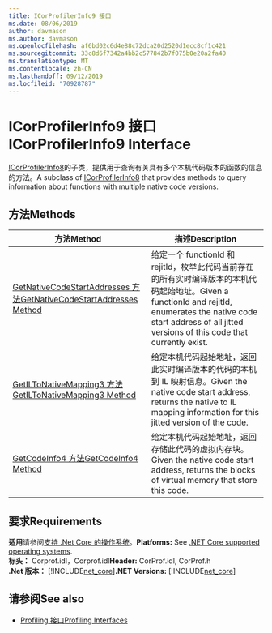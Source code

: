 ```yaml
---
title: ICorProfilerInfo9 接口
ms.date: 08/06/2019
author: davmason
ms.author: davmason
ms.openlocfilehash: af6bd02c6d4e88c72dca20d2520d1ecc8cf1c421
ms.sourcegitcommit: 33c8d6f7342a4bb2c577842b7f075b0e20a2fa40
ms.translationtype: MT
ms.contentlocale: zh-CN
ms.lasthandoff: 09/12/2019
ms.locfileid: "70928787"
---
```

# <a name="icorprofilerinfo9-interface"></a><span data-ttu-id="4785b-102">ICorProfilerInfo9 接口</span><span class="sxs-lookup"><span data-stu-id="4785b-102">ICorProfilerInfo9 Interface</span></span>

<span data-ttu-id="4785b-103">[ICorProfilerInfo8](../../../../docs/framework/unmanaged-api/profiling/icorprofilerinfo8-interface.md)的子类，提供用于查询有关具有多个本机代码版本的函数的信息的方法。</span><span class="sxs-lookup"><span data-stu-id="4785b-103">A subclass of [ICorProfilerInfo8](../../../../docs/framework/unmanaged-api/profiling/icorprofilerinfo8-interface.md) that provides methods to query information about functions with multiple native code versions.</span></span>  

## <a name="methods"></a><span data-ttu-id="4785b-104">方法</span><span class="sxs-lookup"><span data-stu-id="4785b-104">Methods</span></span>  

| <span data-ttu-id="4785b-105">方法</span><span class="sxs-lookup"><span data-stu-id="4785b-105">Method</span></span>|<span data-ttu-id="4785b-106">描述</span><span class="sxs-lookup"><span data-stu-id="4785b-106">Description</span></span>|  
| ------------|-----------------|  
|[<span data-ttu-id="4785b-107">GetNativeCodeStartAddresses 方法</span><span class="sxs-lookup"><span data-stu-id="4785b-107">GetNativeCodeStartAddresses Method</span></span>](../../../../docs/framework/unmanaged-api/profiling/icorprofilerinfo9-getnativecodestartaddresses-method.md)| <span data-ttu-id="4785b-108">给定一个 functionId 和 rejitId，枚举此代码当前存在的所有实时编译版本的本机代码起始地址。</span><span class="sxs-lookup"><span data-stu-id="4785b-108">Given a functionId and rejitId, enumerates the native code start address of all jitted versions of this code that currently exist.</span></span> |
|[<span data-ttu-id="4785b-109">GetILToNativeMapping3 方法</span><span class="sxs-lookup"><span data-stu-id="4785b-109">GetILToNativeMapping3 Method</span></span>](../../../../docs/framework/unmanaged-api/profiling/icorprofilerinfo9-getiltonativemapping3-method.md)| <span data-ttu-id="4785b-110">给定本机代码起始地址，返回此实时编译版本的代码的本机到 IL 映射信息。</span><span class="sxs-lookup"><span data-stu-id="4785b-110">Given the native code start address, returns the native to IL mapping information for this jitted version of the code.</span></span> |
|[<span data-ttu-id="4785b-111">GetCodeInfo4 方法</span><span class="sxs-lookup"><span data-stu-id="4785b-111">GetCodeInfo4 Method</span></span>](icorprofilerinfo9-getcodeinfo4-method.md)| <span data-ttu-id="4785b-112">给定本机代码起始地址，返回存储此代码的虚拟内存块。</span><span class="sxs-lookup"><span data-stu-id="4785b-112">Given the native code start address, returns the blocks of virtual memory that store this code.</span></span> |

## <a name="requirements"></a><span data-ttu-id="4785b-113">要求</span><span class="sxs-lookup"><span data-stu-id="4785b-113">Requirements</span></span>  
<span data-ttu-id="4785b-114">**适用**请参阅[支持 .Net Core 的操作系统](../../../core/windows-prerequisites.md#net-core-supported-operating-systems)。</span><span class="sxs-lookup"><span data-stu-id="4785b-114">**Platforms:** See [.NET Core supported operating systems](../../../core/windows-prerequisites.md#net-core-supported-operating-systems).</span></span>  
<span data-ttu-id="4785b-115">**标头：** Corprof.idl，Corprof.idl</span><span class="sxs-lookup"><span data-stu-id="4785b-115">**Header:** CorProf.idl, CorProf.h</span></span>  
<span data-ttu-id="4785b-116">**.Net 版本：** [!INCLUDE[net_core](../../../../includes/net-core-22-md.md)]</span><span class="sxs-lookup"><span data-stu-id="4785b-116">**.NET Versions:** [!INCLUDE[net_core](../../../../includes/net-core-22-md.md)]</span></span>  

## <a name="see-also"></a><span data-ttu-id="4785b-117">请参阅</span><span class="sxs-lookup"><span data-stu-id="4785b-117">See also</span></span>

- [<span data-ttu-id="4785b-118">Profiling 接口</span><span class="sxs-lookup"><span data-stu-id="4785b-118">Profiling Interfaces</span></span>](../../../../docs/framework/unmanaged-api/profiling/profiling-interfaces.md)
